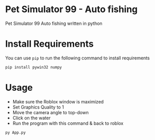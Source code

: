# Pet Simulator 99 - Auto fishing
Pet Simulator 99 Auto fishing written in python

# Install Requirements
You can use `pip` to run the following command to install requirements
```sh
pip install pywin32 numpy
```

# Usage
- Make sure the Roblox window is maximized
- Set Graphics Quality to 1
- Move the camera angle to top-down
- Click on the water
- Run the program with this command & back to roblox
```sh
py App.py
```
